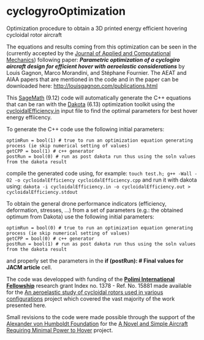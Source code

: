 # cyclogyroOptimization
Optimization procedure to obtain a 3D printed energy efficient hovering cycloidal rotor aircraft

The equations and results coming from this optimization can be seen in the (currently accepted by the [Journal of Applied and Computational Mechanics](https://jacm.scu.ac.ir/)) following paper: 
_**Parametric optimization of a cyclogiro aircraft design for efficient hover with aeroelastic considerations**_ by Louis Gagnon, Marco Morandini, and Stéphane Fournier.
The AEAT and AIAA papers that are mentioned in the code and in the paper can be downloaded here: http://louisgagnon.com/publications.html

This [SageMath](https://www.sagemath.org/) (9.12) code will automatically generate the C++ equations that can be ran with the [Dakota](https://dakota.sandia.gov/) (6.13) optimization toolkit using the [cycloidalEfficiency.in](https://github.com/louisgag/cyclogyroOptimization/blob/main/cycloidalEfficiency.in) input file to find the optimal parameters for best hover energy effiicency.

To generate the C++ code use the following initial parameters:
```
optimRun = bool(1) # true to run an optimization equation generating process (ie skip numerical setting of values)
getCPP = bool(1) # c++ generator
postRun = bool(0) # run as post dakota run thus using the soln values from the dakota result
```
compile the generated code using, for example: `touch test.h; g++ -Wall -O2 -o cycloidalEfficiency cycloidalEfficiency.cpp`
and run it with dakota using: `dakota -i cycloidalEfficiency.in -o cycloidalEfficiency.out > cycloidalEfficiency.stdout`

To obtain the general drone performance indicators (efficiency, deformation, stresses, ...) from a set of parameters (e.g.: the obtained optimum from Dakota) use the following initial parameters:

```
optimRun = bool(0) # true to run an optimization equation generating process (ie skip numerical setting of values)
getCPP = bool(0) # c++ generator
postRun = bool(1) # run as post dakota run thus using the soln values from the dakota result
```

and properly set the parameters in the **if (postRun): # Final values for JACM article** cell.

The code was developped with funding of the [**Polimi International Fellowship**](https://www.polimi.it/en/faculty-and-staff/calls-and-competitions/international-fellowships/) research grant Index no. 1378 - Ref. No. 15881 made available for the [An aeroelastic study of cycloidal rotors used in various configurations](http://louisgagnon.com/cycloPolimiFellowship.html) project which covered the vast majority of the work presented here.

Small revisions to the code were made possible through the support of the [Alexander von Humboldt Foundation](https://www.humboldt-foundation.de/) for the [A Novel and Simple Aircraft Requiring Minimal Power to Hover](http://louisgagnon.com/research/AvH_cyclo.html) project.
